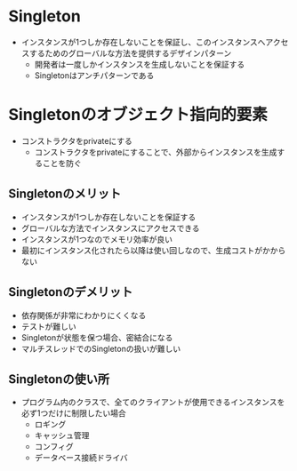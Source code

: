# Singleton
- インスタンスが1つしか存在しないことを保証し、このインスタンスへアクセスするためのグローバルな方法を提供するデザインパターン
  - 開発者は一度しかインスタンスを生成しないことを保証する
  - Singletonはアンチパターンである

# Singletonのオブジェクト指向的要素
- コンストラクタをprivateにする
  - コンストラクタをprivateにすることで、外部からインスタンスを生成することを防ぐ

## Singletonのメリット
- インスタンスが1つしか存在しないことを保証する
- グローバルな方法でインスタンスにアクセスできる
- インスタンスが1つなのでメモリ効率が良い
- 最初にインスタンス化されたら以降は使い回しなので、生成コストがかからない

## Singletonのデメリット
- 依存関係が非常にわかりにくくなる
- テストが難しい
- Singletonが状態を保つ場合、密結合になる
- マルチスレッドでのSingletonの扱いが難しい

## Singletonの使い所
- プログラム内のクラスで、全てのクライアントが使用できるインスタンスを必ず1つだけに制限したい場合
  - ロギング
  - キャッシュ管理
  - コンフィグ
  - データベース接続ドライバ

